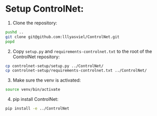 # Setup ControlNet:

1. Clone the repository:
```bash
pushd ..
git clone git@github.com:lllyasviel/ControlNet.git
popd
```

2. Copy `setup.py` and `requirements-controlnet.txt` to the root of the ControlNet repository:
```bash
cp controlnet-setup/setup.py ../ControlNet/
cp controlnet-setup/requirements-controlnet.txt ../ControlNet/
```

3. Make sure the venv is activated:
```bash
source venv/bin/activate
```

4. pip install ControlNet:
```bash
pip install -e ../ControlNet
```